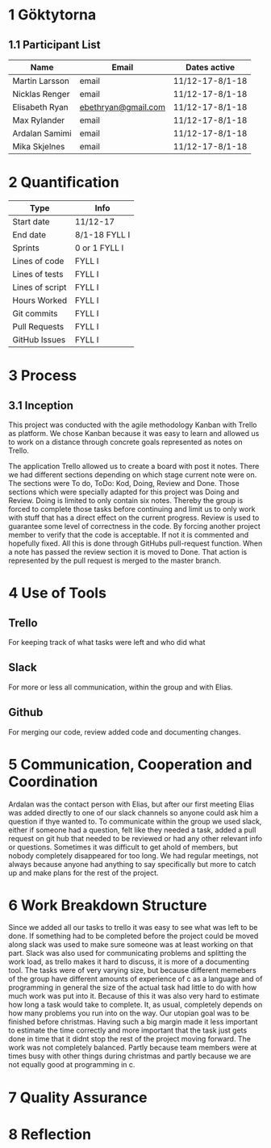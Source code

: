 # 1 Göktytorna
## 1.1 Participant List

| Name | Email | Dates active |
| ------------- | ------------- | ------------- |
| Martin Larsson | email | 11/12-17-8/1-18 |
| Nicklas Renger  | email  | 11/12-17-8/1-18 |  
| Elisabeth Ryan  | ebethryan@gmail.com | 11/12-17-8/1-18 | 
| Max Rylander | email  | 11/12-17-8/1-18 | 
| Ardalan Samimi | email  | 11/12-17-8/1-18 | 
| Mika Skjelnes | email | 11/12-17-8/1-18 |

# 2 Quantification

| Type | Info |
|------|------|
| Start date | 11/12-17 |
| End date | 8/1-18 FYLL I |
| Sprints | 0 or 1 FYLL I |
| Lines of code | FYLL I |
| Lines of tests | FYLL I |
| Lines of script | FYLL I |
| Hours Worked | FYLL I |
| Git commits | FYLL I |
| Pull Requests | FYLL I |
| GitHub Issues | FYLL I |

# 3 Process
## 3.1 Inception
This project was conducted with the agile methodology Kanban with Trello as platform.
We chose Kanban because it was easy to learn and allowed us to work on a distance
through concrete goals represented as notes on Trello.

The application Trello allowed us to create a board with post it notes. There
we had different sections depending on which stage current note were on. The
sections were To do, ToDo: Kod, Doing, Review and Done. Those sections which were
specially adapted for this project was Doing and Review. Doing is limited to
only contain six notes. Thereby the group is forced to complete those tasks
before continuing and limit us to only work with stuff that has a direct
effect on the current progress. Review is used to guarantee some level
of correctness in the code. By forcing another project member to verify that
the code is acceptable. If not it is commented and hopefully fixed. All this is
done through GitHubs pull-request function. When a note has passed the review section
it is moved to Done. That action is represented by the pull request is merged
to the master branch.
# 4 Use of Tools
## Trello
For keeping track of what tasks were left and who did what
## Slack
For more or less all communication, within the group and with Elias.
## Github
For merging our code, review added code and documenting changes.
# 5 Communication, Cooperation and Coordination
Ardalan was the contact person with Elias, but after our first meeting Elias was added directly to one of our slack channels so anyone could ask him a question if thye wanted to. To communicate within the group we used slack, either if someone had a question, felt like they needed a task, added a pull request on git hub that needed to be reviewed or had any other relevant info or questions. Sometimes it was difficult to get ahold of members, but nobody completely disappeared for too long. We had regular meetings, not always because anyone had anything to say specifically but more to catch up and make plans for the rest of the project.
# 6 Work Breakdown Structure
Since we added all our tasks to trello it was easy to see what was left to be done. If something had to be completed before the project could be moved along slack was used to make sure someone was at least working on that part.
Slack was also used for communicating problems and splitting the work load, as trello makes it hard to discuss, it is more of a documenting tool.
The tasks were of very varying size, but because different memebers of the group have different amounts of experience of c as a language and of programming in general the size of the actual task had little to do with how much work was put into it. Because of this it was also very hard to estimate how long a task would take to complete. It, as usual, completely depends on how many problems you run into on the way. Our utopian goal was to be finished before christmas. Having such a big margin made it less important to estimate the time correctly and more important that the task just gets done in time that it didnt stop the rest of the project moving forward.
The work was not completely balanced. Partly because team members were at times busy with other things during christmas and partly because we are not equally good at programming in c.

# 7 Quality Assurance
# 8 Reflection
